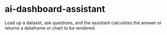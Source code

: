 # ai-dashboard-assistant
Load up a dataset, ask questions, and the assistant calculates the answer or returns a dataframe or chart to be rendered.
